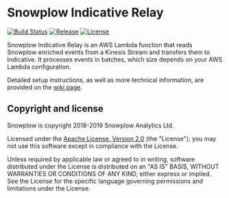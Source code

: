 # Snowplow Indicative Relay
[![Build Status][travis-image]][travis]
[![Release][release-image]][release]
[![License][license-image]][license]

Snowplow Indicative Relay is an AWS Lambda function that reads Snowplow enriched events
from a Kinesis Stream and transfers them to Indicative. It processes events in batches, which
size depends on your AWS Lambda configuration.

Detailed setup instructions, as well as more technical information, are provided on the [wiki page][wiki-page].

## Copyright and license

Snowplow is copyright 2018-2019 Snowplow Analytics Ltd.

Licensed under the [Apache License, Version 2.0][license] (the "License"); you may not use this software except in compliance with the License.

Unless required by applicable law or agreed to in writing, software distributed under the License is distributed on an "AS IS" BASIS, WITHOUT WARRANTIES OR CONDITIONS OF ANY KIND, either express or implied. See the License for the specific language governing permissions and limitations under the License.

[travis-image]: https://travis-ci.org/snowplow-incubator/snowplow-indicative-relay.svg?branch=master
[travis]: https://travis-ci.org/snowplow-incubator/snowplow-indicative-relay

[release-image]: https://img.shields.io/badge/release-0.3.0-orange.svg?style=flat
[release]: https://github.com/snowplow-incubator/snowplow-indicative-relay/releases

[license-image]: http://img.shields.io/badge/license-Apache--2-blue.svg?style=flat
[license]: http://www.apache.org/licenses/LICENSE-2.0

[wiki-page]: https://github.com/snowplow-incubator/snowplow-indicative-relay/wiki
